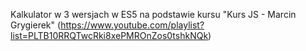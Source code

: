 Kalkulator w 3 wersjach w ES5 na podstawie kursu 
"Kurs JS - Marcin Grygierek" (https://www.youtube.com/playlist?list=PLTB10RRQTwcRki8xePMROnZos0tshkNQk)
